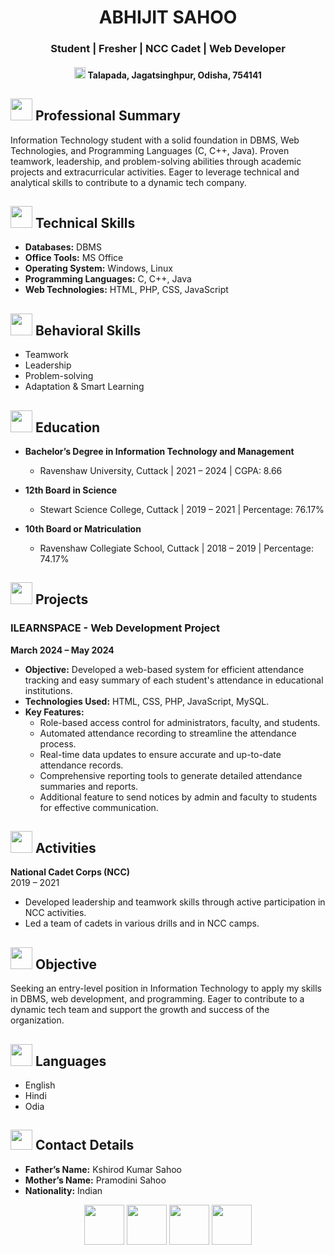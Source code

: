<h1 align="center">ABHIJIT SAHOO</h1>  
<h3 align="center">Student | Fresher | NCC Cadet | Web Developer</h3>  
<h4 align="center"><img width="18" height="18" src="https://img.icons8.com/pulsar-gradient/48/marker.png"/> Talapada, Jagatsinghpur, Odisha, 754141  </h4>
 
## <img width="35" height="35" src="https://img.icons8.com/nolan/64/brief.png"/>  Professional Summary
Information Technology student with a solid foundation in DBMS, Web Technologies, and Programming Languages (C, C++, Java). Proven teamwork, leadership, and problem-solving abilities through academic projects and extracurricular activities. Eager to leverage technical and analytical skills to contribute to a dynamic tech company.

## <img width="35" height="35" src="https://img.icons8.com/nolan/64/for-experienced.png"/>  Technical Skills
- **Databases:** DBMS
- **Office Tools:** MS Office
- **Operating System:** Windows, Linux
- **Programming Languages:** C, C++, Java
- **Web Technologies:** HTML, PHP, CSS, JavaScript

## <img width="35" height="35" src="https://img.icons8.com/nolan/64/1A6DFF/C822FF/men-age-group-4--v2.png"/>  Behavioral Skills
- Teamwork
- Leadership
- Problem-solving
- Adaptation & Smart Learning

## <img width="35" height="35" src="https://img.icons8.com/nolan/64/1A6DFF/C822FF/diploma.png"/>  Education
 - **Bachelor’s Degree in Information Technology and Management**  
   - Ravenshaw University, Cuttack | 2021 – 2024 | CGPA: 8.66

 - **12th Board in Science**  
   - Stewart Science College, Cuttack | 2019 – 2021 | Percentage: 76.17%

 - **10th Board or Matriculation**  
   - Ravenshaw Collegiate School, Cuttack | 2018 – 2019 | Percentage: 74.17%

## <img width="35" height="35" src="https://img.icons8.com/nolan/64/1A6DFF/C822FF/concept.png" />  Projects
### ILEARNSPACE - Web Development Project
**March 2024 – May 2024**
- **Objective:** Developed a web-based system for efficient attendance tracking and easy summary of each student's attendance in educational institutions.
- **Technologies Used:** HTML, CSS, PHP, JavaScript, MySQL.
- **Key Features:**
  - Role-based access control for administrators, faculty, and students.
  - Automated attendance recording to streamline the attendance process.
  - Real-time data updates to ensure accurate and up-to-date attendance records.
  - Comprehensive reporting tools to generate detailed attendance summaries and reports.
  - Additional feature to send notices by admin and faculty to students for effective communication.

## <img width="35" height="35" src="https://img.icons8.com/nolan/64/swimming.png"/>  Activities
**National Cadet Corps (NCC)**  
2019 – 2021
- Developed leadership and teamwork skills through active participation in NCC activities.
- Led a team of cadets in various drills and in NCC camps.

## <img width="35" height="35" src="https://img.icons8.com/nolan/64/goal.png"/>  Objective
Seeking an entry-level position in Information Technology to apply my skills in DBMS, web development, and programming. Eager to contribute to a dynamic tech team and support the growth and success of the organization.

## <img width="35" height="35" src="https://img.icons8.com/nolan/64/1A6DFF/C822FF/language.png" />  Languages
- English
- Hindi
- Odia

## <img width="35" height="32" src="https://img.icons8.com/nolan/64/1A6DFF/C822FF/info-squared.png" />  Contact Details
- **Father’s Name:** Kshirod Kumar Sahoo
- **Mother’s Name:** Pramodini Sahoo
- **Nationality:** Indian

<p align="center"><a href="mailto:Abhijitofficial977@gmail.com"> <img width="64" height="64" src="https://img.icons8.com/nolan/64/1A6DFF/C822FF/ms-outlook.png"/></a>            <a href="https://www.linkedin.com/in/abhijit-sahoo-abhi70303"><img width="64" height="64" src="https://img.icons8.com/nolan/64/1A6DFF/C822FF/linkedin.png"/></a>          <a href="https://github.com/Abhijitsahooabhi"><img width="64" height="64" src="https://img.icons8.com/nolan/64/1A6DFF/C822FF/github.png"/></a>  <a href="https://t.me/abhijitsahooabhi">        <img width="64" height="64" src="https://img.icons8.com/nolan/64/1A6DFF/C822FF/telegram-app.png"/></a> </p>
